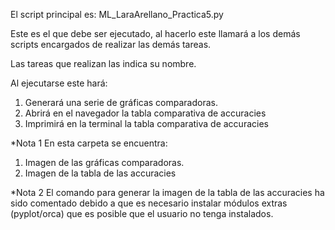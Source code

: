 El script principal es:
ML_LaraArellano_Practica5.py

Este es el que debe ser ejecutado, al hacerlo este llamará a los demás scripts encargados de realizar las demás tareas.

Las tareas que realizan las indica su nombre.

Al ejecutarse este hará:
1) Generará una serie de gráficas comparadoras.
2) Abrirá en el navegador la tabla comparativa de accuracies
3) Imprimirá en la terminal la tabla comparativa de accuracies

*Nota 1
En esta carpeta se encuentra:
1) Imagen de las gráficas comparadoras.
2) Imagen de la tabla de las accuracies

*Nota 2
El comando para generar la imagen de la tabla de las accuracies ha sido comentado debido a que es necesario instalar módulos extras (pyplot/orca) que es posible que el usuario no tenga instalados.